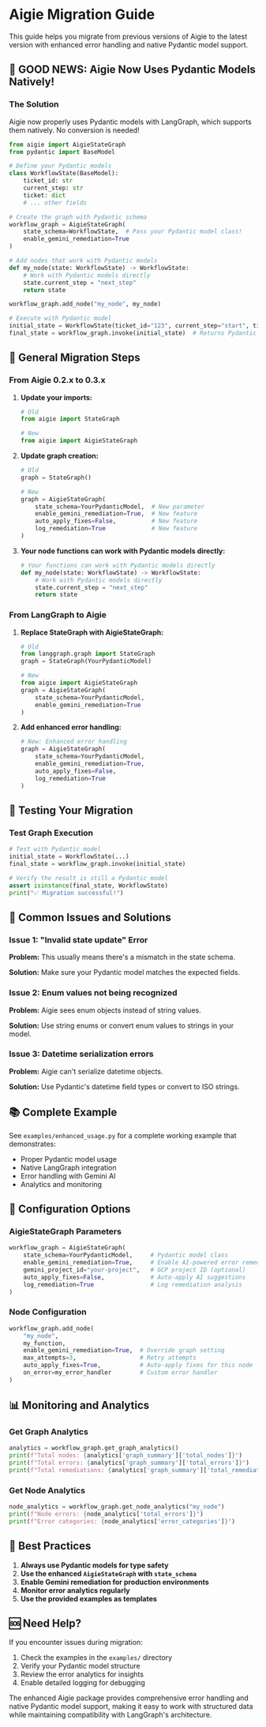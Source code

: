 # Aigie Migration Guide

This guide helps you migrate from previous versions of Aigie to the latest version with enhanced error handling and native Pydantic model support.

## 🎉 **GOOD NEWS: Aigie Now Uses Pydantic Models Natively!**

### **The Solution**

Aigie now properly uses Pydantic models with LangGraph, which supports them natively. No conversion is needed!

```python
from aigie import AigieStateGraph
from pydantic import BaseModel

# Define your Pydantic models
class WorkflowState(BaseModel):
    ticket_id: str
    current_step: str
    ticket: dict
    # ... other fields

# Create the graph with Pydantic schema
workflow_graph = AigieStateGraph(
    state_schema=WorkflowState,  # Pass your Pydantic model class!
    enable_gemini_remediation=True
)

# Add nodes that work with Pydantic models
def my_node(state: WorkflowState) -> WorkflowState:
    # Work with Pydantic models directly
    state.current_step = "next_step"
    return state

workflow_graph.add_node("my_node", my_node)

# Execute with Pydantic model
initial_state = WorkflowState(ticket_id="123", current_step="start", ticket={})
final_state = workflow_graph.invoke(initial_state)  # Returns Pydantic model
```

## 🔄 **General Migration Steps**

### **From Aigie 0.2.x to 0.3.x**

1. **Update your imports:**
   ```python
   # Old
   from aigie import StateGraph
   
   # New
   from aigie import AigieStateGraph
   ```

2. **Update graph creation:**
   ```python
   # Old
   graph = StateGraph()
   
   # New
   graph = AigieStateGraph(
       state_schema=YourPydanticModel,  # New parameter
       enable_gemini_remediation=True,  # New feature
       auto_apply_fixes=False,          # New feature
       log_remediation=True             # New feature
   )
   ```

3. **Your node functions can work with Pydantic models directly:**
   ```python
   # Your functions can work with Pydantic models directly
   def my_node(state: WorkflowState) -> WorkflowState:
       # Work with Pydantic models directly
       state.current_step = "next_step"
       return state
   ```

### **From LangGraph to Aigie**

1. **Replace StateGraph with AigieStateGraph:**
   ```python
   # Old
   from langgraph.graph import StateGraph
   graph = StateGraph(YourPydanticModel)
   
   # New
   from aigie import AigieStateGraph
   graph = AigieStateGraph(
       state_schema=YourPydanticModel,
       enable_gemini_remediation=True
   )
   ```

2. **Add enhanced error handling:**
   ```python
   # New: Enhanced error handling
   graph = AigieStateGraph(
       state_schema=YourPydanticModel,
       enable_gemini_remediation=True,
       auto_apply_fixes=False,
       log_remediation=True
   )
   ```

## 🧪 **Testing Your Migration**

### **Test Graph Execution**

```python
# Test with Pydantic model
initial_state = WorkflowState(...)
final_state = workflow_graph.invoke(initial_state)

# Verify the result is still a Pydantic model
assert isinstance(final_state, WorkflowState)
print("✅ Migration successful!")
```

## 🚨 **Common Issues and Solutions**

### **Issue 1: "Invalid state update" Error**

**Problem:** This usually means there's a mismatch in the state schema.

**Solution:** Make sure your Pydantic model matches the expected fields.

### **Issue 2: Enum values not being recognized**

**Problem:** Aigie sees enum objects instead of string values.

**Solution:** Use string enums or convert enum values to strings in your model.

### **Issue 3: Datetime serialization errors**

**Problem:** Aigie can't serialize datetime objects.

**Solution:** Use Pydantic's datetime field types or convert to ISO strings.

## 📚 **Complete Example**

See `examples/enhanced_usage.py` for a complete working example that demonstrates:

- Proper Pydantic model usage
- Native LangGraph integration
- Error handling with Gemini AI
- Analytics and monitoring

## 🔧 **Configuration Options**

### **AigieStateGraph Parameters**

```python
workflow_graph = AigieStateGraph(
    state_schema=YourPydanticModel,     # Pydantic model class
    enable_gemini_remediation=True,     # Enable AI-powered error remediation
    gemini_project_id="your-project",   # GCP project ID (optional)
    auto_apply_fixes=False,             # Auto-apply AI suggestions
    log_remediation=True                # Log remediation analysis
)
```

### **Node Configuration**

```python
workflow_graph.add_node(
    "my_node", 
    my_function,
    enable_gemini_remediation=True,  # Override graph setting
    max_attempts=3,                  # Retry attempts
    auto_apply_fixes=True,           # Auto-apply fixes for this node
    on_error=my_error_handler        # Custom error handler
)
```

## 📊 **Monitoring and Analytics**

### **Get Graph Analytics**

```python
analytics = workflow_graph.get_graph_analytics()
print(f"Total nodes: {analytics['graph_summary']['total_nodes']}")
print(f"Total errors: {analytics['graph_summary']['total_errors']}")
print(f"Total remediations: {analytics['graph_summary']['total_remediations']}")
```

### **Get Node Analytics**

```python
node_analytics = workflow_graph.get_node_analytics("my_node")
print(f"Node errors: {node_analytics['total_errors']}")
print(f"Error categories: {node_analytics['error_categories']}")
```

## 🎯 **Best Practices**

1. **Always use Pydantic models for type safety**
2. **Use the enhanced `AigieStateGraph` with `state_schema`**
3. **Enable Gemini remediation for production environments**
4. **Monitor error analytics regularly**
5. **Use the provided examples as templates**

## 🆘 **Need Help?**

If you encounter issues during migration:

1. Check the examples in the `examples/` directory
2. Verify your Pydantic model structure
3. Review the error analytics for insights
4. Enable detailed logging for debugging

The enhanced Aigie package provides comprehensive error handling and native Pydantic model support, making it easy to work with structured data while maintaining compatibility with LangGraph's architecture.
